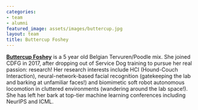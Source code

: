 ```yaml
---
categories:
- team
- alumni
featured_image: assets/images/buttercup.jpg
layout: team
title: Buttercup Foshey
---
```


**[Buttercup Foshey](/buttercup)** is a 5 year old Belgian Tervuren/Poodle mix. She joined CDFG in 2017, after dropping out of Service Dog training to pursue her real passion: research! Her research interests include HCI (Hound-Couch Interaction), neural-network-based facial recognition (gatekeeping the lab and barking at unfamiliar faces!) and biomimetic soft robot autonomous locomotion in cluttered environments (wandering around the lab space!). She has left her bark at top-tier machine learning conferences including NeurIPS and ICML.
